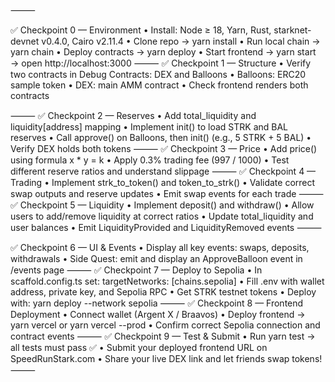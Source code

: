 ⸻

✅ Checkpoint 0 — Environment
	•	Install: Node ≥ 18, Yarn, Rust, starknet-devnet v0.4.0, Cairo v2.11.4
	•	Clone repo → yarn install
	•	Run local chain → yarn chain
	•	Deploy contracts → yarn deploy
	•	Start frontend → yarn start → open http://localhost:3000
⸻
✅ Checkpoint 1 — Structure
	•	Verify two contracts in Debug Contracts: DEX and Balloons
	•	Balloons: ERC20 sample token
	•	DEX: main AMM contract
	•	Check frontend renders both contracts

⸻
✅ Checkpoint 2 — Reserves
	•	Add total_liquidity and liquidity[address] mapping
	•	Implement init() to load STRK and BAL reserves
	•	Call approve() on Balloons, then init() (e.g., 5 STRK + 5 BAL)
	•	Verify DEX holds both tokens
⸻
✅ Checkpoint 3 — Price
	•	Add price() using formula x * y = k
	•	Apply 0.3% trading fee (997 / 1000)
	•	Test different reserve ratios and understand slippage
⸻
✅ Checkpoint 4 — Trading
	•	Implement strk_to_token() and token_to_strk()
	•	Validate correct swap outputs and reserve updates
	•	Emit swap events for each trade
⸻
✅ Checkpoint 5 — Liquidity
	•	Implement deposit() and withdraw()
	•	Allow users to add/remove liquidity at correct ratios
	•	Update total_liquidity and user balances
	•	Emit LiquidityProvided and LiquidityRemoved events
⸻

✅ Checkpoint 6 — UI & Events
	•	Display all key events: swaps, deposits, withdrawals
	•	Side Quest: emit and display an ApproveBalloon event in /events page
⸻
✅ Checkpoint 7 — Deploy to Sepolia
	•	In scaffold.config.ts set: targetNetworks: [chains.sepolia]
	•	Fill .env with wallet address, private key, and Sepolia RPC
	•	Get STRK testnet tokens
	•	Deploy with: yarn deploy --network sepolia
⸻
✅ Checkpoint 8 — Frontend Deployment
	•	Connect wallet (Argent X / Braavos)
	•	Deploy frontend → yarn vercel or yarn vercel --prod
	•	Confirm correct Sepolia connection and contract events
⸻
✅ Checkpoint 9 — Test & Submit
	•	Run yarn test → all tests must pass ✅
	•	Submit your deployed frontend URL on SpeedRunStark.com
	•	Share your live DEX link and let friends swap tokens! 
⸻

